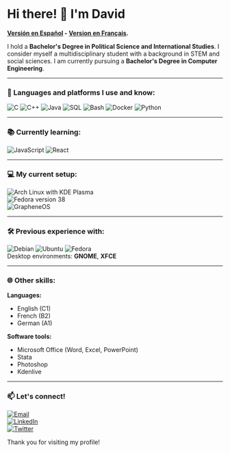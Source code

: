 # Hi there! 👋 I'm David

**[Versión en Español](https://github.com/daviddelrom/daviddelrom/blob/main/README.md) - [Version en Français](#).**

I hold a **Bachelor's Degree in Political Science and International Studies**. I consider myself a multidisciplinary student with a background in STEM and social sciences. I am currently pursuing a **Bachelor's Degree in Computer Engineering**.

---

### 🚀 Languages and platforms I use and know:
![C](https://img.shields.io/badge/C-A8B9CC?style=for-the-badge&logo=c&logoColor=white)
![C++](https://img.shields.io/badge/C++-00599C?style=for-the-badge&logo=cplusplus&logoColor=white)
![Java](https://img.shields.io/badge/Java-007396?style=for-the-badge&logo=java&logoColor=white)
![SQL](https://img.shields.io/badge/SQL-4479A1?style=for-the-badge&logo=sqlite&logoColor=white)
![Bash](https://img.shields.io/badge/Bash-4EAA25?style=for-the-badge&logo=gnu-bash&logoColor=white)
![Docker](https://img.shields.io/badge/Docker-2496ED?style=for-the-badge&logo=docker&logoColor=white)
![Python](https://img.shields.io/badge/Python-3776AB?style=for-the-badge&logo=python&logoColor=white)

---

### 📚 Currently learning:
![JavaScript](https://img.shields.io/badge/JavaScript-F7DF1E?style=for-the-badge&logo=javascript&logoColor=black)
![React](https://img.shields.io/badge/React-61DAFB?style=for-the-badge&logo=react&logoColor=black)

---

### 💻 My current setup:
![Arch Linux](https://img.shields.io/badge/Arch_Linux-1793D1?style=for-the-badge&logo=archlinux&logoColor=white) with KDE Plasma  
![Fedora](https://img.shields.io/badge/Fedora_Server-294172?style=for-the-badge&logo=fedora&logoColor=white) version 38  
![GrapheneOS](https://img.shields.io/badge/GrapheneOS-F7DF1E?style=for-the-badge&logo=android&logoColor=black)

---

### 🛠️ Previous experience with:
![Debian](https://img.shields.io/badge/Debian-A81D33?style=for-the-badge&logo=debian&logoColor=white)
![Ubuntu](https://img.shields.io/badge/Ubuntu-E95420?style=for-the-badge&logo=ubuntu&logoColor=white)
![Fedora](https://img.shields.io/badge/Fedora-294172?style=for-the-badge&logo=fedora&logoColor=white)  
Desktop environments: **GNOME**, **XFCE**

---

### 🌐 Other skills:
**Languages:**  
- English (C1)  
- French (B2)  
- German (A1)  

**Software tools:**  
- Microsoft Office (Word, Excel, PowerPoint)  
- Stata  
- Photoshop  
- Kdenlive  

---

### 📫 Let's connect!
[![Email](https://img.shields.io/badge/Email-D14836?style=for-the-badge&logo=gmail&logoColor=white)](mailto:daviddelrom.trabajo@gmail.com)  
[![LinkedIn](https://img.shields.io/badge/LinkedIn-0077B5?style=for-the-badge&logo=linkedin&logoColor=white)](https://www.linkedin.com/in/daviddelrom/)  
[![Twitter](https://img.shields.io/badge/Twitter-1DA1F2?style=for-the-badge&logo=twitter&logoColor=white)](https://twitter.com/daviddelrom)  

Thank you for visiting my profile!
